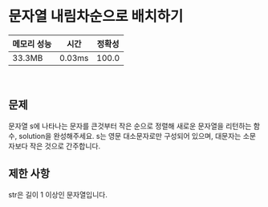 # 문자열 내림차순으로 배치하기

| 메모리 성능 | 시간 | 정확성 |
| ---- | ---- | ---- |
| 33.3MB | 0.03ms | 100.0 |

<br />

## 문제
문자열 s에 나타나는 문자를 큰것부터 작은 순으로 정렬해 새로운 문자열을 리턴하는 함수, solution을 완성해주세요.
s는 영문 대소문자로만 구성되어 있으며, 대문자는 소문자보다 작은 것으로 간주합니다.
<br />

## 제한 사항
str은 길이 1 이상인 문자열입니다.